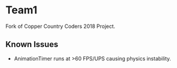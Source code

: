 # Team1
Fork of Copper Country Coders 2018 Project.

## Known Issues 
  * AnimationTimer runs at >60 FPS/UPS causing physics instability.
